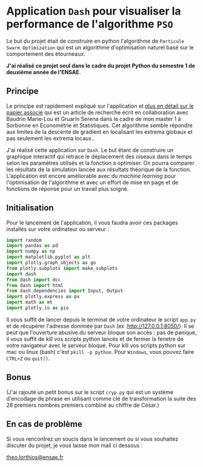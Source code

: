 # Application `Dash` pour visualiser la performance de l'algorithme `PSO`

Le but du projet était de construire en python l'algorithme de `Particule Swarm Optimization` qui est un algorithme d'optimisation naturel basé sur le comportement des étourneaux.

__J'ai réalisé ce projet seul dans le cadre du projet Python du semestre 1 de deuxième année de l'ENSAE__. 

## Principe

Le principe est rapidement expliqué sur l'application et [plus en détail sur le papier associé](./PSO/pso.pdf) qui est un article de recherche écrit en collaboration avec Baudrin Marie-Lou et Gruarin Serena dans le cadre de mon master 1 à Sorbonne en Econométrie et Statistiques. Cet algorithme semble répondre aux limites de la descente de gradient en localisant les extrema globaux et pas seulement les extrema locaux.. 

J'ai réalisé cette application sur `Dash`. Le but étant de construire un graphique interactif qui retrace le déplacement des oiseaux dans le temps selon les paramètres utilisés et la fonction a optimiser. On pourra comparer les résultats de la simulation lancée aux résultats théorique de la fonction. L'application est encore améliorable avec du _machine learning_ pour l'optimisation de l'algorithme et avec un effort de mise en page et de fonctions de réponse pour un travail plus soigné. 

## Initialisation 

Pour le lancement de l'application, il vous faudra avoir ces packages installés sur votre ordinateur ou serveur : 

```python
import random 
import pandas as pd
import numpy as np
import matplotlib.pyplot as plt
import plotly.graph_objects as go
from plotly.subplots import make_subplots
import dash
from dash import dcc
from dash import html
from dash.dependencies import Input, Output
import plotly.express as px
import math as mt 
import plotly.io as pio
```

Il vous suffit de lancer depuis le terminal de votre ordinateur le script `app.py` et de récupérer l'adresse donnnée par `Dash` (ex :http://127.0.0.1:8050/). Il se peut que l'ouverture abusive du serveur bloque son accès : pas de panique, il vous suffit de _kill_ vos scripts python lancés et de fermer la fenetre de votre navigateur avec le serveur bloqué. Pour kill vos scripts python sur mac ou linux (bash) c'est `pkill -p python`. Pour `Windows`, vous pouvez faire `CTRL+Z` ou `quit()`. 

## Bonus 

(J'ai rajouté un petit bonus sur le script `cryp.py` qui est un système d'encodage de phrase en utilisant comme clé de transformation la suite des 26 premiers nombres premiers combiné au chiffre de César.) 

## En cas de problème

Si vous rencontrez un soucis dans le lancement ou si vous souhaitez discuter du projet, je vous laisse mon mail ci dessous : 

theo.lorthios@ensae.fr
